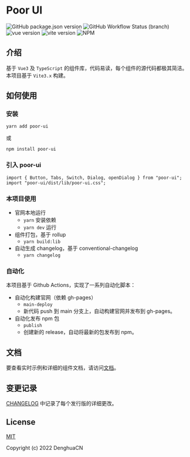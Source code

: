 # Poor UI

![GitHub package.json version](https://img.shields.io/github/package-json/v/DenghuaCN/poor-ui?style=flat-square)
![GitHub Workflow Status (branch)](https://img.shields.io/github/workflow/status/DenghuaCN/poor-ui/deploy%20poor-ui%20website/main?style=flat-square)
![vue version](https://img.shields.io/github/package-json/dependency-version/DenghuaCN/poor-ui/dev/vue?style=flat-square)
![vite version](https://img.shields.io/github/package-json/dependency-version/DenghuaCN/poor-ui/dev/vite?style=flat-square)
![NPM](https://img.shields.io/npm/l/poor-ui?style=flat-square)

## 介绍

基于 `Vue3` 及 `TypeScript` 的组件库，代码易读，每个组件的源代码都极其简洁。本项目基于 `Vite3.x` 构建。

## 如何使用

### 安装

```
yarn add poor-ui
```

或

```
npm install poor-ui
```

### 引入 poor-ui

```
import { Button, Tabs, Switch, Dialog, openDialog } from "poor-ui";
import "poor-ui/dist/lib/poor-ui.css";
```

### 本项目使用

- 官网本地运行
  - `yarn` 安装依赖
  - `yarn dev` 运行
- 组件打包，基于 rollup
  - `yarn build:lib`
- 自动生成 changelog，基于 conventional-changelog
  - `yarn changelog`

### 自动化

本项目基于 Github Actions，实现了一系列自动化脚本：
- 自动化构建官网（依赖 gh-pages）
  - `main-deploy`
  - 新代码 push 到 main 分支上，自动构建官网并发布到 gh-pages。
- 自动化发布 npm 包
  - `publish`
  - 创建新的 release，自动将最新的包发布到 npm。

## 文档

要查看实时示例和详细的组件文档，请访问[文档](https://denghuacn.github.io/poor-ui/#/)。

## 变更记录

[CHANGELOG](https://github.com/DenghuaCN/poor-ui/blob/main/CHANGELOG.md) 中记录了每个发行版的详细更改。

## License

[MIT](https://opensource.org/licenses/MIT)

Copyright (c) 2022 DenghuaCN
